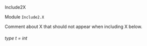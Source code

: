 Include2X

Module  `` Include2.X `` 

Comment about X that should not appear when including X below.

###### type t = int

